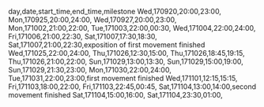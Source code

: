 day,date,start_time,end_time,milestone
Wed,170920,20:00,23:00,
Mon,170925,20:00,24:00,
Wed,170927,20:00,23:00,
Mon,171002,21:00,22:00,
Tue,171003,22:00,00:30,
Wed,171004,22:00,24:00,
Fri,171006,21:00,22:30,
Sat,171007,17:30,18:30,
Sat,171007,21:00,22:30,exposition of first movement finished
Wed,171025,22:00,24:00,
Thu,171026,12:30,15:00,
Thu,171026,18:45,19:15,
Thu,171026,21:00,22:00,
Sun,171029,13:00,13:30,
Sun,171029,15:00,19:00,
Sun,171029,21:30,23:00,
Mon,171030,22:00,24:00,
Tue,171031,22:00,23:00,first movement finished
Wed,171101,12:15,15:15,
Fri,171103,18:00,22:00,
Fri,171103,22:45,00:45,
Sat,171104,13:00,14:00,second movement finished
Sat,171104,15:00,16:00,
Sat,171104,23:30,01:00,
